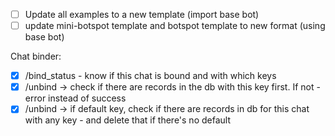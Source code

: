 
- [ ] Update all examples to a new template (import base bot)
- [ ] update mini-botspot template and botspot template to new format (using base bot)

Chat binder:
- [x] /bind_status - know if this chat is bound and with which keys 
- [x] /unbind -> check if there are records in the db with this key first. If not - error instead of success
- [x] /unbind -> if default key, check if there are records in db for this chat with any key - and delete that if there's no default
